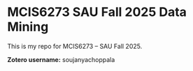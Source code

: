 # MCIS6273 SAU Fall 2025 Data Mining

This is my repo for MCIS6273 – SAU Fall 2025.

**Zotero username:** soujanyachoppala

